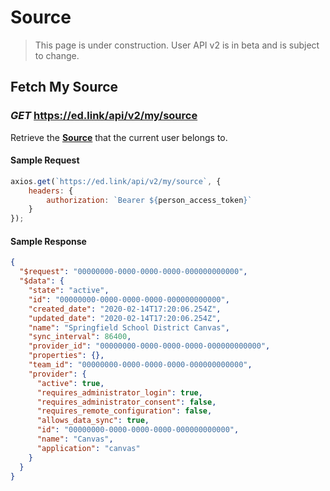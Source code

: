 # Source

> This page is under construction. User API v2 is in beta and is subject to change.

## Fetch My Source

### *GET* https://ed.link/api/v2/my/source

Retrieve the **[Source](../models/internal/source)** that the current user belongs to.

#### Sample Request

```javascript
axios.get(`https://ed.link/api/v2/my/source`, {
	headers: {
		authorization: `Bearer ${person_access_token}`
	}
});
```

#### Sample Response

```json
{
  "$request": "00000000-0000-0000-0000-000000000000",
  "$data": {
    "state": "active",
    "id": "00000000-0000-0000-0000-000000000000",
    "created_date": "2020-02-14T17:20:06.254Z",
    "updated_date": "2020-02-14T17:20:06.254Z",
    "name": "Springfield School District Canvas",
    "sync_interval": 86400,
    "provider_id": "00000000-0000-0000-0000-000000000000",
    "properties": {},
    "team_id": "00000000-0000-0000-0000-000000000000",
    "provider": {
      "active": true,
      "requires_administrator_login": true,
      "requires_administrator_consent": false,
      "requires_remote_configuration": false,
      "allows_data_sync": true,
      "id": "00000000-0000-0000-0000-000000000000",
      "name": "Canvas",
      "application": "canvas"
    }
  }
}
```
